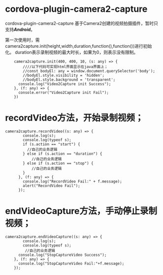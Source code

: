 # cordova-plugin-camera2-capture
cordova-plugin-camera2-capture
基于Camera2创建的视频拍摄插件，暂时只支持***Android***。

第一次使用时，需camera2capture.init(height,width,duration,function(),function())进行初始化。
duration表示录制视频的最大时长，如果为0，则表示没有限制。
```
    camera2capture.init(400, 400, 10, (s: any) => {
        ////以下代码可实现html界面显示在java界面上；
        //const bodyEl: any = window.document.querySelector('body');
        //bodyEl.style.visibility = 'hidden';
        //bodyEl.style.background = 'transparent';
      console.log("Video2Capture init Success");
    }, (f: any) => {
      console.error("Video2Capture init Fail");
    })
```

# recordVideo方法，开始录制视频；

```
camera2capture.recordVideo((s: any) => {
        console.log(s);
        console.log(typeof s);
        if (s.action == "start") {
          //自己的业务逻辑
        } else if (s.action == "duration") {
            //自己的业务逻辑
        } else if (s.action == "stop") {          
            //自己的业务逻辑
        }
      }, (f: any) => {
        console.log("RecordVideo Fail:" + f.message);
        alert("RecordVideo Fail");
      });
```
# endVideoCapture方法，手动停止录制视频；

```
camera2capture.endVideoCapture((s: any) => {
        console.log(s);
        console.log(typeof s);
         //自己的业务逻辑
      console.log("StopCaptureVideo Success");
    }, (f: any) => {
      console.log("StopCaptureVideo Fail:"+f.message);
    });
```

